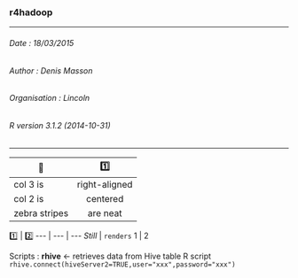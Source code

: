 
### r4hadoop  
---
###### Date : 18/03/2015
###### Author : Denis Masson
###### Organisation : Lincoln
###### R version 3.1.2 (2014-10-31)
---
 | :file_folder: | :one: |
 |--------------|:-------------:|
 | col 3 is       | right-aligned  |
 | col 2 is       | centered       |
 | zebra stripes  | are neat       |
 
 
 
 :one: | :two: 
--- | --- | ---
*Still* | `renders`
1 | 2 



Scripts : **rhive** <- retrieves data from Hive table
R script
```rhive.connect(hiveServer2=TRUE,user="xxx",password="xxx")```

